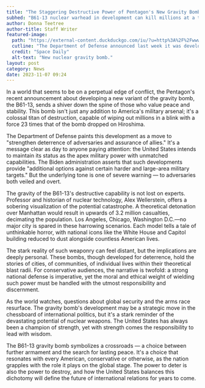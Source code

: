 ```yaml
---
title: "The Staggering Destructive Power of Pentagon's New Gravity Bomb"
subhed: "B61-13 nuclear warhead in development can kill millions at a time"
author: Donna Teetree
author-title: Staff Writer
featured-image: 
  path: "https://external-content.duckduckgo.com/iu/?u=http%3A%2F%2Fwww.spxdaily.com%2Fimages-lg%2Fb61-nuclear-gravity-bomb-lg.jpg&f=1&nofb=1&ipt=e25e288788e32f11f858391a004808d9c05cdfe53389f967a4f1a228bd82d37c&ipo=images"
  cutline: "The Department of Defense announced last week it was developing a new nuclear warhead able to kill millions with a single bomb."
  credit: "Space Daily"
  alt-text: "New nuclear gravity bomb."
layout: post
category: News
date: 2023-11-07 09:24
---
```


In a world that seems to be on a perpetual edge of conflict, the Pentagon's recent announcement about developing a new variant of the gravity bomb, the B61-13, sends a shiver down the spine of those who value peace and stability. This bomb isn't just any addition to America's military arsenal; it's a colossal titan of destruction, capable of wiping out millions in a blink with a force 23 times that of the bomb dropped on Hiroshima.

The Department of Defense paints this development as a move to "strengthen deterrence of adversaries and assurance of allies." It's a message clear as day to anyone paying attention: the United States intends to maintain its status as the apex military power with unmatched capabilities. The Biden administration asserts that such developments provide "additional options against certain harder and large-area military targets." But the underlying tone is one of severe warning — to adversaries both veiled and overt.

The gravity of the B61-13's destructive capability is not lost on experts. Professor and historian of nuclear technology, Alex Wellerstein, offers a sobering visualization of the potential catastrophe. A theoretical detonation over Manhattan would result in upwards of 3.2 million casualties, decimating the population. Los Angeles, Chicago, Washington D.C.—no major city is spared in these harrowing scenarios. Each model tells a tale of unthinkable horror, with national icons like the White House and Capitol building reduced to dust alongside countless American lives.

The stark reality of such weaponry can feel distant, but the implications are deeply personal. These bombs, though developed for deterrence, hold the stories of cities, of communities, of individual lives within their theoretical blast radii. For conservative audiences, the narrative is twofold: a strong national defense is imperative, yet the moral and ethical weight of wielding such power must be handled with the utmost responsibility and discernment.

As the world watches, questions about global security and the arms race resurface. The gravity bomb's development may be a strategic move in the chessboard of international politics, but it's a stark reminder of the devastating potential of nuclear weapons. The United States has always been a champion of strength, yet with strength comes the responsibility to lead with wisdom.

The B61-13 gravity bomb symbolizes a crossroads — a choice between further armament and the search for lasting peace. It's a choice that resonates with every American, conservative or otherwise, as the nation grapples with the role it plays on the global stage. The power to deter is also the power to destroy, and how the United States balances this dichotomy will define the future of international relations for years to come.
